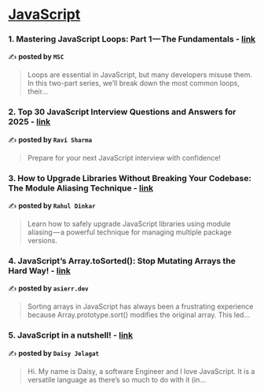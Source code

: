 
<h1><a href=https://medium.com/tag/javascript-development/recommended target="_blank" rel="noopener noreferrer">JavaScript</a></h1>
<h3>1. Mastering JavaScript Loops: Part 1 — The Fundamentals - <a href="https://medium.com/@msc563/mastering-javascript-loops-part-1-the-fundamentals-2d4340635f84" target="_blank" rel="noopener noreferrer">link</a></h3>

✍️ **posted by `MSC`**

<blockquote>Loops are essential in JavaScript, but many developers misuse them. In this two-part series, we’ll break down the most common loops, their…</blockquote>

<h3>2. Top 30 JavaScript Interview Questions and Answers for 2025 - <a href="https://medium.com/@javascriptcentric/top-30-javascript-interview-questions-and-answers-for-2024-7f1e2d1d0638" target="_blank" rel="noopener noreferrer">link</a></h3>

✍️ **posted by `Ravi Sharma`**

<blockquote>Prepare for your next JavaScript interview with confidence!</blockquote>

<h3>3. How to Upgrade Libraries Without Breaking Your Codebase: The Module Aliasing Technique - <a href="https://medium.com/@rahul.dinkar/how-to-upgrade-libraries-without-breaking-your-codebase-the-module-aliasing-technique-d7a420a4ebeb" target="_blank" rel="noopener noreferrer">link</a></h3>

✍️ **posted by `Rahul Dinkar`**

<blockquote>Learn how to safely upgrade JavaScript libraries using module aliasing — a powerful technique for managing multiple package versions.</blockquote>

<h3>4. JavaScript’s Array.toSorted(): Stop Mutating Arrays the Hard Way! - <a href="https://medium.com/@asierr/javascripts-array-tosorted-stop-mutating-arrays-the-hard-way-6574aed2275e" target="_blank" rel="noopener noreferrer">link</a></h3>

✍️ **posted by `asierr.dev`**

<blockquote>Sorting arrays in JavaScript has always been a frustrating experience because Array.prototype.sort() modifies the original array. This led…</blockquote>

<h3>5. JavaScript in a nutshell! - <a href="https://medium.com/@daisyjelagat/javascript-in-a-nutshell-669dab5b6e78" target="_blank" rel="noopener noreferrer">link</a></h3>

✍️ **posted by `Daisy Jelagat`**

<blockquote>Hi. My name is Daisy, a software Engineer and I love JavaScript. It is a versatile language as there’s so much to do with it (in…</blockquote>

